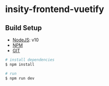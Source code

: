 # insity-frontend-vuetify

## Build Setup

- [NodeJS](https://nodejs.org/): v10
- [NPM](https://docs.npmjs.com/)
- [GIT](https://git-scm.com/)

```bash
# install dependencies
$ npm install

# run
$ npm run dev

```
